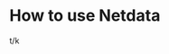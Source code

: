 <!--
title: "Using Netdata with your existing monitoring stack"
description: ""
custom_edit_url: https://github.com/netdata/netdata/edit/master/docs/overview/netdata-monitoring-stack.md
-->

# How to use Netdata

t/k
